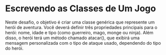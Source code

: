 # Escrevendo as Classes de Um Jogo

Neste desafio, o objetivo é criar uma classe genérica que represente um herói de aventura. Você deverá definir três propriedades principais para o herói: 
nome, idade e tipo (como guerreiro, mago, monge ou ninja). 
Além disso, o herói terá um método chamado atacar(), que exibirá uma mensagem personalizada com o tipo de ataque usado, dependendo do tipo do herói.

